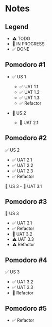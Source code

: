 # Notes

## Legend
- ⚠ TODO
- 🚧 IN PROGRESS
- ✅ DONE

## Pomodoro #1

- ✅ US 1
  - ✅ UAT 1.1
  - ✅ UAT 1.2
  - ✅ UAT 1.3  
  - ✅ Refactor

- 🚧 US 2
  - 🚧 UAT 2.1

## Pomodoro #2

✅  US 2
  - ✅ UAT 2.1
  - ✅ UAT 2.2
  - ✅ UAT 2.3  
  - ✅ Refactor

🚧  US 3
    - 🚧 UAT 3.1


## Pomodoro #3
🚧  US 3
  - ✅ UAT 3.1
  - ✅ Refactor
  - 🚧 UAT 3.2
  - ⚠ UAT 3.3  
  - ⚠ Refactor

## Pomodoro #4
✅  US 3
  - ✅ UAT 3.2
  - ✅ UAT 3.3  
- 🚧 Refactor

## Pomodoro #5 
- ✅ Refactor